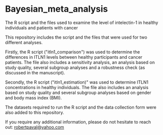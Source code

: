 # Bayesian_meta_analysis
The R script and the files used to examine the level of intelectin-1 in healthy individuals and patients with cancer

This repository includes the script and the files that were used for two different analyses. 

Firstly, the R script ("itln1_comparison") was used to determine the differences in ITLN1 levels between healthy participants and cancer patients. 
The file also includes a sensitivity analysis, an analysis based on study quality, several subgroup analyses and a robustness check (as discussed in the manuscript).

Secondly, the R script ("itln1_estimation)" was used to determine ITLN1 concentrations in healthy individuals.
The file also includes an analysis based on study quality and several subgroup analyses based on gender and body mass index (BMI). 

The datasets required to run the R script and the data collection form were also added to this repository. 

If you require any additional information, please do not hesitate to reach out: robertpaval@yahoo.com
